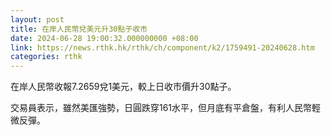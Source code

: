 ```yaml
---
layout: post
title: 在岸人民幣兌美元升30點子收市
date: 2024-06-28 19:00:32.000000000 +08:00
link: https://news.rthk.hk/rthk/ch/component/k2/1759491-20240628.htm
categories: rthk
---
```


在岸人民幣收報7.2659兌1美元，較上日收市價升30點子。

交易員表示，雖然美匯強勢，日圓跌穿161水平，但月底有平倉盤，有利人民幣輕微反彈。
